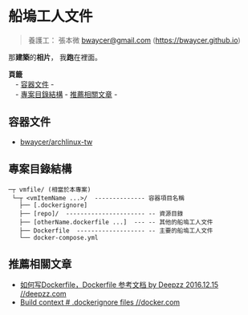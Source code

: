 船塢工人文件
=======

> 養護工： 張本微 <bwaycer@gmail.com> (https://bwaycer.github.io)

那**建築**的**相片**， 我**跑**在裡面。


**頁籤**<br>
　- [容器文件](#容器文件) -<br />
　- [專案目錄結構](#專案目錄結構) - [推薦相關文章](#推薦相關文章) -


## 容器文件

* [bwaycer/archlinux-tw](./archlinux-tw/)


## 專案目錄結構

  ```
  ─┬ vmfile/ (相當於本專案)
   └─┬ <vmItemName ...>/  -------------- 容器項目名稱
     ├── [.dockerignore]
     ├── [repo]/  ---------------------- -- 資源目錄
     ├── [otherName.dockerfile ...]  --- -- 其他的船塢工人文件
     ├── Dockerfile  ------------------- -- 主要的船塢工人文件
     └── docker-compose.yml
  ```


## 推薦相關文章

* [如何写Dockerfile，Dockerfile 参考文档 by Deepzz 2016.12.15 //deepzz.com](https://deepzz.com/post/dockerfile-reference.html)
* [Build context # .dockerignore files //docker.com](https://docs.docker.com/build/building/context/#dockerignore-files)
